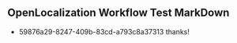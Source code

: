 ## OpenLocalization Workflow Test MarkDown
* 59876a29-8247-409b-83cd-a793c8a37313 
thanks!<!--HONumber=Mar16_HO2-->
